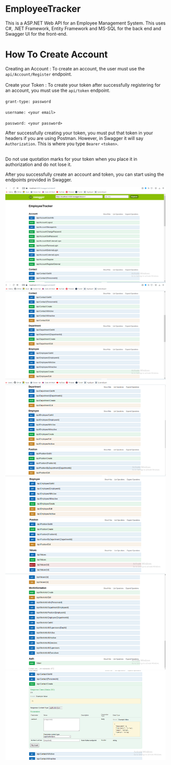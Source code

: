 # EmployeeTracker
This is a ASP.NET Web API for an Employee Management System. This uses C#, .NET Framework, Entity Framework and MS-SQL  for the back end and Swagger UI for the front-end.

# How To Create Account
Creating an Account : To create an account, the user must use the `api/Account/Register` endpoint. 
<br/>
<br/>
Create your Token : To create your token after successfully registering for an account, you must use the `api/token` endpoint. 
<br>
<br/>
`grant-type: password`<br/><br/>
`username: <your email>` <br/><br/>
`password: <your password>`<br/>


After successfully creating your token, you must put that token in your headers if you are using Postman. However, in Swagger it will say `Authorization`. This is where you type `Bearer` `<token>`.
<br>
<br/>

Do not use quotation marks for your token when you place it in authorization and do not lose it.

After you successfully create an account and token, you can start using the endpoints provided in Swagger. 

<img src="/EmployeeTrackerScreenshotOne.png" height="300px"/>
<img src="/EmployeeTrackerScreenshotTwo.png" height="300px"/>
<img src="/EmployeeTrackerScreenshotThree.png" height="300px"/>
<img src="/EmployeeTrackerScreenshotFour.png" height="300px"/>
<img src="/EmployeeTrackerScreenshotFive.png" height="300px"/>
<img src="/EmployeeTrackerScreenshotSix.png" height="280px"/>

